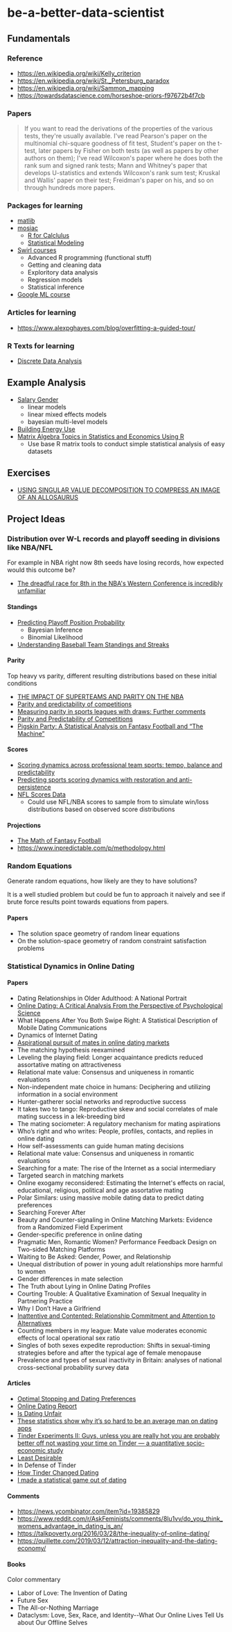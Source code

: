 # be-a-better-data-scientist

## Fundamentals

### Reference

* https://en.wikipedia.org/wiki/Kelly_criterion
* https://en.wikipedia.org/wiki/St._Petersburg_paradox
* https://en.wikipedia.org/wiki/Sammon_mapping
* https://towardsdatascience.com/horseshoe-priors-f97672b4f7cb

### Papers

> If you want to read the derivations of the properties of the various tests, they're usually available. I've read Pearson's paper on the multinomial chi-square goodness of fit test, Student's paper on the t-test, later papers by Fisher on both tests (as well as papers by other authors on them); I've read Wilcoxon's paper where he does both the rank sum and signed rank tests; Mann and Whitney's paper that develops U-statistics and extends Wilcoxon's rank sum test; Kruskal and Wallis' paper on their test; Freidman's paper on his, and so on through hundreds more papers.

### Packages for learning

* [matlib](https://cran.r-project.org/web/packages/matlib/)
* [mosiac](https://cran.r-project.org/web/packages/mosaic/index.html)
  * [R for Calclulus](https://dtkaplan.github.io/RforCalculus/preface.html)
  * [Statistical Modeling](https://dtkaplan.github.io/SM2-bookdown/preface-to-this-electronic-version.html)
* [Swirl courses](http://swirlstats.com/scn/title.html)
  * Advanced R programming (functional stuff)
  * Getting and cleaning data
  * Exploritory data analysis
  * Regression models
  * Statistical inference
* [Google ML course](https://developers.google.com/machine-learning/crash-course)

### Articles for learning

* https://www.alexpghayes.com/blog/overfitting-a-guided-tour/

### R Texts for learning

* [Discrete Data Analysis](http://ddar.datavis.ca/)

## Example Analysis

* [Salary Gender](https://juliasilge.com/blog/salary-gender/)
  * linear models
  * linear mixed effects models
  * bayesian multi-level models
* [Building Energy Use](https://towardsdatascience.com/a-complete-machine-learning-walk-through-in-python-part-one-c62152f39420)
* [Matrix Algebra Topics in Statistics and
Economics Using R](http://www.math.uni.wroc.pl/~dyba/materials/AlgLin/chapVinod.pdf)
  * Use base R matrix tools to conduct simple statistical analysis of easy datasets

## Exercises

* [USING SINGULAR VALUE DECOMPOSITION TO COMPRESS AN IMAGE OF AN ALLOSAURUS](https://docs.google.com/viewer?a=v&pid=sites&srcid=ZGVmYXVsdGRvbWFpbnxuYXNsdW5kZXJpY3xneDpkMTI4OTI1NTc4YjRlOGE)

## Project Ideas

### Distribution over W-L records and playoff seeding in divisions like NBA/NFL

For example in NBA right now 8th seeds have losing records, how expected would this outcome be?

* [The dreadful race for 8th in the NBA's Western Conference is incredibly unfamiliar](https://www.espn.com/nba/story/_/id/28450353/the-dreadful-race-8th-nba-western-conference-incredibly-unfamiliar)
  
#### Standings

* [Predicting Playoff Position Probability](https://fansided.com/2019/02/07/nylon-calculus-predicting-playoff-position-probability/)
  * Bayesian Inference
  * Binomial Likelihood
* [Understanding Baseball Team Standings and Streaks
](https://arxiv.org/pdf/0804.1110.pdf)
  
#### Parity

Top heavy vs parity, different resulting distributions based on these initial conditions

* [THE IMPACT OF SUPERTEAMS AND PARITY ON THE NBA](https://scholarsbank.uoregon.edu/xmlui/bitstream/handle/1794/24005/Final%20Thesis-Finci.pdf?sequence=1&isAllowed=y)
* [Parity and predictability of competitions](https://arxiv.org/pdf/physics/0608007.pdf)
* [Measuring parity in sports leagues with draws: Further comments](https://ourarchive.otago.ac.nz/bitstream/handle/10523/995/DP_1005.pdf?sequence=3)
* [Parity and Predictability of Competitions](https://arxiv.org/pdf/physics/0608007.pdf)
* [Pigskin Party: A Statistical Analysis on Fantasy Football and “The Machine”](https://web.wpi.edu/Pubs/E-project/Available/E-project-042612-032533/unrestricted/Pigskin_Party_-_A_Statistical_Analysis_on_Fantasy_Football_and_The_Machine.pdf)

#### Scores

* [Scoring dynamics across professional team sports: tempo, balance and predictability](https://epjdatascience.springeropen.com/articles/10.1140/epjds29)
* [Predicting sports scoring dynamics with restoration and anti-persistence](https://arxiv.org/pdf/1504.05872.pdf)
* [NFL Scores Data](https://www.kaggle.com/tobycrabtree/nfl-scores-and-betting-data)
  * Could use NFL/NBA scores to sample from to simulate win/loss distributions based on observed score distributions

#### Projections

* [The Math of Fantasy Football](https://web.wpi.edu/Pubs/E-project/Available/E-project-042513-140309/unrestricted/ASL_MQP_jpa.pdf)
* https://www.inpredictable.com/p/methodology.html

### Random Equations

Generate random equations, how likely are they to have solutions?

It is a well studied problem but could be fun to approach it naively and see if brute force results point towards equations from papers.

#### Papers

* The solution space geometry of random linear equations
* On the solution-space geometry of random constraint satisfaction problems

### Statistical Dynamics in Online Dating

#### Papers

* Dating Relationships in Older Adulthood: A National Portrait
* [Online Dating: A Critical Analysis From the
Perspective of Psychological Science](https://www3.nd.edu/~ghaeffel/OnineDating_Aron.pdf)
* What Happens After You Both Swipe Right: A Statistical Description of Mobile Dating Communications
* Dynamics of Internet Dating
* [Aspirational pursuit of mates in online dating markets](https://www.ncbi.nlm.nih.gov/pmc/articles/PMC6082652/)
* The matching hypothesis reexamined
* Leveling the playing field: Longer acquaintance predicts reduced assortative mating on attractiveness
* Relational mate value: Consensus and uniqueness in romantic evaluations
* Non-independent mate choice in humans: Deciphering and utilizing information in a social environment
* Hunter-gatherer social networks and reproductive success
* It takes two to tango: Reproductive skew and social correlates of male mating success in a lek-breeding bird
* The mating sociometer: A regulatory mechanism for mating aspirations
* Who’s right and who writes: People, profiles, contacts, and replies in online dating
* How self-assessments can guide human mating decisions
* Relational mate value: Consensus and uniqueness in romantic evaluations
* Searching for a mate: The rise of the Internet as a social intermediary
* Targeted search in matching markets
* Online exogamy reconsidered: Estimating the Internet's effects on racial, educational, religious, political and age assortative mating
* Polar Similars: using massive mobile dating data to predict dating preferences
* Searching Forever After
* Beauty and Counter-signaling in Online Matching Markets: Evidence from a Randomized Field Experiment
* Gender-specific preference in online dating
* Pragmatic Men, Romantic Women? Performance Feedback Design on Two-sided Matching Platforms
* Waiting to Be Asked: Gender, Power, and Relationship
* Unequal distribution of power in young adult relationships more harmful to women
* Gender differences in mate selection
* The Truth about Lying in Online Dating Profiles
* Courting Trouble: A Qualitative Examination of Sexual Inequality in Partnering Practice
* Why I Don’t Have a Girlfriend
* [Inattentive and Contented: Relationship Commitment and Attention to Alternatives](http://ruby.fgcu.edu/courses/twimberley/10199/psy/inattentive.pdf)
* Counting members in my league: Mate value moderates economic effects of local operational sex ratio
* Singles of both sexes expedite reproduction: Shifts in sexual-timing strategies before and after the typical age of female menopause
* Prevalence and types of sexual inactivity in Britain: analyses of national cross-sectional probability survey data

#### Articles

* [Optimal Stopping and Dating Preferences](https://towardsdatascience.com/probability-theory-and-the-optimal-dating-strategy-for-2018-2b75b26fb0b)
* [Online Dating Report](https://www.kaspersky.com/blog/online-dating-report/)
* [Is Dating Unfair](https://www.waytoosocial.com/is-dating-unfair/)
* [These statistics show why it’s so hard to be an average man on dating apps](https://qz.com/1051462/these-statistics-show-why-its-so-hard-to-be-an-average-man-on-dating-apps/)
* [Tinder Experiments II: Guys, unless you are really hot you are probably better off not wasting your time on Tinder — a quantitative socio-economic study](https://medium.com/@worstonlinedater/tinder-experiments-ii-guys-unless-you-are-really-hot-you-are-probably-better-off-not-wasting-your-2ddf370a6e9a)
* [Least Desirable](https://medium.com/least-desirable/about-least-desirable-a5917edf6016)
* In Defense of Tinder
* [How Tinder Changed Dating](https://www.theatlantic.com/family/archive/2018/12/tinder-changed-dating/578698/)
* [I made a statistical game out of dating](https://www.theguardian.com/global/2017/may/13/love-maths-statistical-game-formula-happiness-dina-nayeri)

#### Comments

* https://news.ycombinator.com/item?id=19385829
* https://www.reddit.com/r/AskFeminists/comments/8lu1vv/do_you_think_womens_advantage_in_dating_is_an/
* https://talkpoverty.org/2016/03/28/the-inequality-of-online-dating/
* https://quillette.com/2019/03/12/attraction-inequality-and-the-dating-economy/

#### Books

Color commentary

* Labor of Love: The Invention of Dating
* Future Sex
* The All-or-Nothing Marriage
* Dataclysm: Love, Sex, Race, and Identity--What Our Online Lives Tell Us about Our Offline Selves
